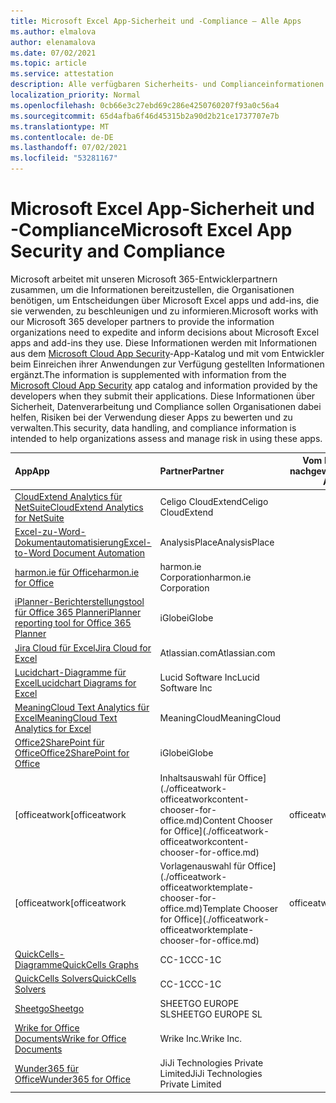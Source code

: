 ```yaml
---
title: Microsoft Excel App-Sicherheit und -Compliance – Alle Apps
ms.author: elmalova
author: elenamalova
ms.date: 07/02/2021
ms.topic: article
ms.service: attestation
description: Alle verfügbaren Sicherheits- und Complianceinformationen für alle Microsoft Excel Apps.
localization_priority: Normal
ms.openlocfilehash: 0cb66e3c27ebd69c286e4250760207f93a0c56a4
ms.sourcegitcommit: 65d4afba6f46d45315b2a90d2b21ce1737707e7b
ms.translationtype: MT
ms.contentlocale: de-DE
ms.lasthandoff: 07/02/2021
ms.locfileid: "53281167"
---
```

# <a name="microsoft-excel-app-security-and-compliance"></a><span data-ttu-id="04d3e-103">Microsoft Excel App-Sicherheit und -Compliance</span><span class="sxs-lookup"><span data-stu-id="04d3e-103">Microsoft Excel App Security and Compliance</span></span>

<span data-ttu-id="04d3e-104">Microsoft arbeitet mit unseren Microsoft 365-Entwicklerpartnern zusammen, um die Informationen bereitzustellen, die Organisationen benötigen, um Entscheidungen über Microsoft Excel apps und add-ins, die sie verwenden, zu beschleunigen und zu informieren.</span><span class="sxs-lookup"><span data-stu-id="04d3e-104">Microsoft works with our Microsoft 365 developer partners to provide the information organizations need to expedite and inform decisions about Microsoft Excel apps and add-ins they use.</span></span> <span data-ttu-id="04d3e-105">Diese Informationen werden mit Informationen aus dem [Microsoft Cloud App Security](https://www.microsoft.com/en-us/enterprise-mobility-security/cloud-app-security)-App-Katalog und mit vom Entwickler beim Einreichen ihrer Anwendungen zur Verfügung gestellten Informationen ergänzt.</span><span class="sxs-lookup"><span data-stu-id="04d3e-105">The information is supplemented with information from the [Microsoft Cloud App Security](https://www.microsoft.com/en-us/enterprise-mobility-security/cloud-app-security) app catalog and information provided by the developers when they submit their applications.</span></span> <span data-ttu-id="04d3e-106">Diese Informationen über Sicherheit, Datenverarbeitung und Compliance sollen Organisationen dabei helfen, Risiken bei der Verwendung dieser Apps zu bewerten und zu verwalten.</span><span class="sxs-lookup"><span data-stu-id="04d3e-106">This security, data handling, and compliance information is intended to help organizations assess and manage risk in using these apps.</span></span>

| <span data-ttu-id="04d3e-107">**App**</span><span class="sxs-lookup"><span data-stu-id="04d3e-107">**App**</span></span> | <span data-ttu-id="04d3e-108">**Partner**</span><span class="sxs-lookup"><span data-stu-id="04d3e-108">**Partner**</span></span> | <span data-ttu-id="04d3e-109">**Vom Herausgeber nachgewiesen**</span><span class="sxs-lookup"><span data-stu-id="04d3e-109">**Publisher Attested**</span></span> | <span data-ttu-id="04d3e-110">**Zertifiziert**</span><span class="sxs-lookup"><span data-stu-id="04d3e-110">**Certified**</span></span> |
|:--------|:------------|:----------------------:|:-------------:|
| [<span data-ttu-id="04d3e-111">CloudExtend Analytics für NetSuite</span><span class="sxs-lookup"><span data-stu-id="04d3e-111">CloudExtend Analytics for NetSuite</span></span>](./celigo-cloudextend-analytics-for-netsuite.md) | <span data-ttu-id="04d3e-112">Celigo CloudExtend</span><span class="sxs-lookup"><span data-stu-id="04d3e-112">Celigo CloudExtend</span></span> | <span data-ttu-id="04d3e-113">**✓**</span><span class="sxs-lookup"><span data-stu-id="04d3e-113">**✓**</span></span> |  |
| [<span data-ttu-id="04d3e-114">Excel-zu-Word-Dokumentautomatisierung</span><span class="sxs-lookup"><span data-stu-id="04d3e-114">Excel-to-Word Document Automation</span></span>](./analysisplace-excel-to-word-document-automation.md) | <span data-ttu-id="04d3e-115">AnalysisPlace</span><span class="sxs-lookup"><span data-stu-id="04d3e-115">AnalysisPlace</span></span> | <span data-ttu-id="04d3e-116">**✓**</span><span class="sxs-lookup"><span data-stu-id="04d3e-116">**✓**</span></span> |  |
| [<span data-ttu-id="04d3e-117">harmon.ie für Office</span><span class="sxs-lookup"><span data-stu-id="04d3e-117">harmon.ie for Office</span></span>](./harmonie-corporation-for-office.md) | <span data-ttu-id="04d3e-118">harmon.ie Corporation</span><span class="sxs-lookup"><span data-stu-id="04d3e-118">harmon.ie Corporation</span></span> | <span data-ttu-id="04d3e-119">**✓**</span><span class="sxs-lookup"><span data-stu-id="04d3e-119">**✓**</span></span> |  |
| [<span data-ttu-id="04d3e-120">iPlanner-Berichterstellungstool für Office 365 Planner</span><span class="sxs-lookup"><span data-stu-id="04d3e-120">iPlanner reporting tool for Office 365 Planner</span></span>](./iglobe-iplanner-reporting-tool-for-office-365-planner.md) | <span data-ttu-id="04d3e-121">iGlobe</span><span class="sxs-lookup"><span data-stu-id="04d3e-121">iGlobe</span></span> | <span data-ttu-id="04d3e-122">**✓**</span><span class="sxs-lookup"><span data-stu-id="04d3e-122">**✓**</span></span> | <img alt="Certified application badge" src="../media/certified-badge.png" height="25" width="25" /> |
| [<span data-ttu-id="04d3e-123">Jira Cloud für Excel</span><span class="sxs-lookup"><span data-stu-id="04d3e-123">Jira Cloud for Excel</span></span>](./atlassiancom-jira-cloud-for-excel.md) | <span data-ttu-id="04d3e-124">Atlassian.com</span><span class="sxs-lookup"><span data-stu-id="04d3e-124">Atlassian.com</span></span> | <span data-ttu-id="04d3e-125">**✓**</span><span class="sxs-lookup"><span data-stu-id="04d3e-125">**✓**</span></span> |  |
| [<span data-ttu-id="04d3e-126">Lucidchart-Diagramme für Excel</span><span class="sxs-lookup"><span data-stu-id="04d3e-126">Lucidchart Diagrams for Excel</span></span>](./lucid-software-inc-lucidchart-diagrams-for-excel.md) | <span data-ttu-id="04d3e-127">Lucid Software Inc</span><span class="sxs-lookup"><span data-stu-id="04d3e-127">Lucid Software Inc</span></span> | <span data-ttu-id="04d3e-128">**✓**</span><span class="sxs-lookup"><span data-stu-id="04d3e-128">**✓**</span></span> |  |
| [<span data-ttu-id="04d3e-129">MeaningCloud Text Analytics für Excel</span><span class="sxs-lookup"><span data-stu-id="04d3e-129">MeaningCloud Text Analytics for Excel</span></span>](./meaningcloud-text-analytics-for-excel.md) | <span data-ttu-id="04d3e-130">MeaningCloud</span><span class="sxs-lookup"><span data-stu-id="04d3e-130">MeaningCloud</span></span> | <span data-ttu-id="04d3e-131">**✓**</span><span class="sxs-lookup"><span data-stu-id="04d3e-131">**✓**</span></span> |  |
| [<span data-ttu-id="04d3e-132">Office2SharePoint für Office</span><span class="sxs-lookup"><span data-stu-id="04d3e-132">Office2SharePoint for Office</span></span>](./iglobe-office2sharepoint-for-office.md) | <span data-ttu-id="04d3e-133">iGlobe</span><span class="sxs-lookup"><span data-stu-id="04d3e-133">iGlobe</span></span> | <span data-ttu-id="04d3e-134">**✓**</span><span class="sxs-lookup"><span data-stu-id="04d3e-134">**✓**</span></span> | <img alt="Certified application badge" src="../media/certified-badge.png" height="25" width="25" /> |
| <span data-ttu-id="04d3e-135">[officeatwork</span><span class="sxs-lookup"><span data-stu-id="04d3e-135">[officeatwork</span></span> | <span data-ttu-id="04d3e-136">Inhaltsauswahl für Office](./officeatwork-officeatworkcontent-chooser-for-office.md)</span><span class="sxs-lookup"><span data-stu-id="04d3e-136">Content Chooser for Office](./officeatwork-officeatworkcontent-chooser-for-office.md)</span></span> | <span data-ttu-id="04d3e-137">officeatwork</span><span class="sxs-lookup"><span data-stu-id="04d3e-137">officeatwork</span></span> | <span data-ttu-id="04d3e-138">**✓**</span><span class="sxs-lookup"><span data-stu-id="04d3e-138">**✓**</span></span> | <img alt="Certified application badge" src="../media/certified-badge.png" height="25" width="25" /> |
| <span data-ttu-id="04d3e-139">[officeatwork</span><span class="sxs-lookup"><span data-stu-id="04d3e-139">[officeatwork</span></span> | <span data-ttu-id="04d3e-140">Vorlagenauswahl für Office](./officeatwork-officeatworktemplate-chooser-for-office.md)</span><span class="sxs-lookup"><span data-stu-id="04d3e-140">Template Chooser for Office](./officeatwork-officeatworktemplate-chooser-for-office.md)</span></span> | <span data-ttu-id="04d3e-141">officeatwork</span><span class="sxs-lookup"><span data-stu-id="04d3e-141">officeatwork</span></span> | <span data-ttu-id="04d3e-142">**✓**</span><span class="sxs-lookup"><span data-stu-id="04d3e-142">**✓**</span></span> | <img alt="Certified application badge" src="../media/certified-badge.png" height="25" width="25" /> |
| [<span data-ttu-id="04d3e-143">QuickCells-Diagramme</span><span class="sxs-lookup"><span data-stu-id="04d3e-143">QuickCells Graphs</span></span>](./cc-1c-quickcells-graphs.md) | <span data-ttu-id="04d3e-144">CC-1C</span><span class="sxs-lookup"><span data-stu-id="04d3e-144">CC-1C</span></span> | <span data-ttu-id="04d3e-145">**✓**</span><span class="sxs-lookup"><span data-stu-id="04d3e-145">**✓**</span></span> |  |
| [<span data-ttu-id="04d3e-146">QuickCells Solvers</span><span class="sxs-lookup"><span data-stu-id="04d3e-146">QuickCells Solvers</span></span>](./cc-1c-quickcells-solvers.md) | <span data-ttu-id="04d3e-147">CC-1C</span><span class="sxs-lookup"><span data-stu-id="04d3e-147">CC-1C</span></span> | <span data-ttu-id="04d3e-148">**✓**</span><span class="sxs-lookup"><span data-stu-id="04d3e-148">**✓**</span></span> |  |
| [<span data-ttu-id="04d3e-149">Sheetgo</span><span class="sxs-lookup"><span data-stu-id="04d3e-149">Sheetgo</span></span>](./sheetgo-europe-sl.md) | <span data-ttu-id="04d3e-150">SHEETGO EUROPE SL</span><span class="sxs-lookup"><span data-stu-id="04d3e-150">SHEETGO EUROPE SL</span></span> | <span data-ttu-id="04d3e-151">**✓**</span><span class="sxs-lookup"><span data-stu-id="04d3e-151">**✓**</span></span> |  |
| [<span data-ttu-id="04d3e-152">Wrike for Office Documents</span><span class="sxs-lookup"><span data-stu-id="04d3e-152">Wrike for Office Documents</span></span>](./wrike-inc-for-office-documents.md) | <span data-ttu-id="04d3e-153">Wrike Inc.</span><span class="sxs-lookup"><span data-stu-id="04d3e-153">Wrike Inc.</span></span> | <span data-ttu-id="04d3e-154">**✓**</span><span class="sxs-lookup"><span data-stu-id="04d3e-154">**✓**</span></span> | <img alt="Certified application badge" src="../media/certified-badge.png" height="25" width="25" /> |
| [<span data-ttu-id="04d3e-155">Wunder365 für Office</span><span class="sxs-lookup"><span data-stu-id="04d3e-155">Wunder365 for Office</span></span>](./jiji-technologies-private-limited-wunder365-for-office.md) | <span data-ttu-id="04d3e-156">JiJi Technologies Private Limited</span><span class="sxs-lookup"><span data-stu-id="04d3e-156">JiJi Technologies Private Limited</span></span> | <span data-ttu-id="04d3e-157">**✓**</span><span class="sxs-lookup"><span data-stu-id="04d3e-157">**✓**</span></span> |  |
